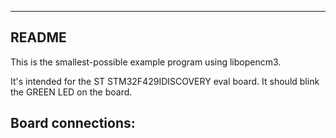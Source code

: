 ------------------------------------------------------------------------------
README
------------------------------------------------------------------------------

This is the smallest-possible example program using libopencm3.

It's intended for the ST STM32F429IDISCOVERY eval board. It should blink
the GREEN LED on the board.

Board connections:
------------------

 <none required>
